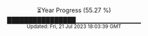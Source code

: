 <p align="center">
⏳Year Progress (55.27 %) <br>
████████████████▁▁▁▁▁▁▁▁▁▁▁▁▁▁ <br>
<sub>Updated: Fri, 21 Jul 2023 18:03:39 GMT</sub>
</p>

